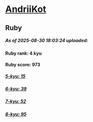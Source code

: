 # [AndriiKot](https://www.codewars.com/users/AndriiKot) 
## Ruby

##### As of 2025-08-30 18:03:24 uploaded:

#### Ruby rank: 4 kyu

#### Ruby score: 973

##### [5-kyu: 15](https://github.com/AndriiKot/Ruby__CodeWars/tree/main/kyu-5)

##### [6-kyu: 39](https://github.com/AndriiKot/Ruby__CodeWars/tree/main/kyu-6)

##### [7-kyu: 52](https://github.com/AndriiKot/Ruby__CodeWars/tree/main/kyu-7)

##### [8-kyu: 95](https://github.com/AndriiKot/Ruby__CodeWars/tree/main/kyu-8)

